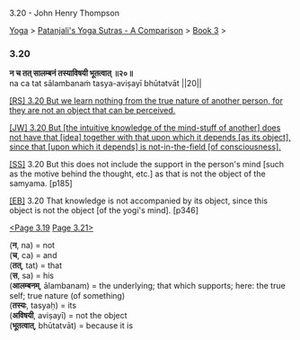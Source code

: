 3.20 - John Henry Thompson 

[Yoga](../../../yoga.md)‎ > ‎[Patanjali's Yoga Sutras - A Comparison](../../patanjani.md)‎ > ‎[Book 3](../book-3.md)‎ > ‎

### 3.20

**न च तत् सालम्बनं तस्याविषयी भूतत्वात् ॥२०॥**  
na ca tat sālambanaṁ tasya-aviṣayī bhūtatvāt ||20||  
  
  
[\[RS\] 3.20 But we learn nothing from the true nature of another person, for they are not an object that can be perceived.](http://www.ashtangayoga.info/philosophy/yoga-sutra-patanjali/chapter-3/item/salambanam-tasya-avishayi-bhutatvat/)  
  
[\[JW\] 3.20 But \[the intuitive knowledge of the mind-stuff of another\] does not have that \[idea\] together with that upon which it depends \[as its object\], since that \[upon which it depends\] is not-in-the-field \[of consciousness\].](http://books.google.com/books?id=YzFImjtOxUwC&pg=PA249&ci=82%2C847%2C758%2C114&source=bookclip)  
  
[\[SS\]](http://www.amazon.com/Yoga-Sutras-Patanjali-Commentary-Satchidananda/dp/0932040381) 3.20 But this does not include the support in the person's mind \[such as the motive behind the thought, etc.\] as that is not the object of the samyama. \[p185\]  
  
[\[EB\]](http://www.amazon.com/Yoga-Sutras-Patanjali-Translation-Commentary/dp/0865477361/ref=sr_1_1?ie=UTF8&s=books&qid=1250508322&sr=1-1) 3.20 That knowledge is not accompanied by its object, since this object is not the object \[of the yogi's mind\]. \[p346\]  
  
  
[<Page 3.19](319.md)  [Page 3.21>](321.md)  
  

(**न**, na) = not  
(**च**, ca) = and  
(**तत्**, tat) = that  
(**स**, sa) = his  
(**आलम्बनम्**, ālambanam) = the underlying; that which supports; here: the true self; true nature (of something)  
(**तस्यः**, tasyaḥ) = its  
(**अविषयी**, aviṣayī) = not the object  
(**भूतत्वात्**, bhūtatvāt) = because it is

